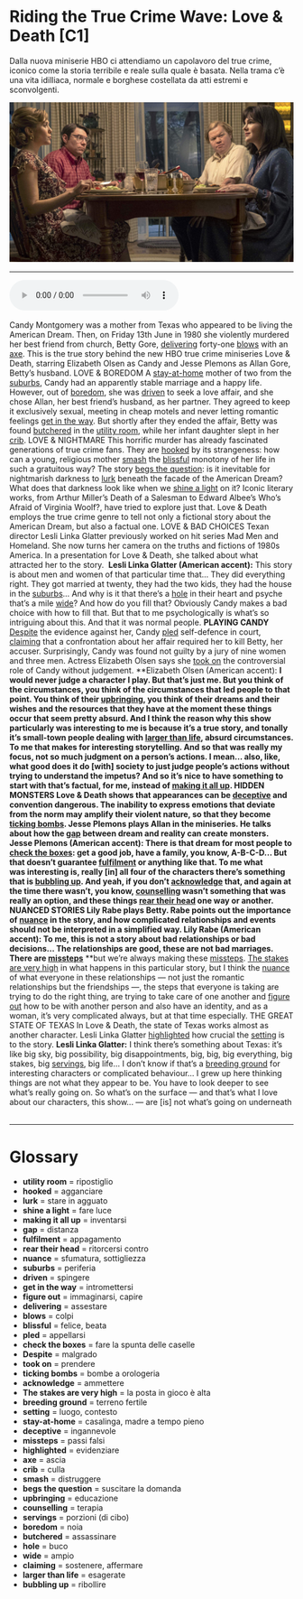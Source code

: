 # Riding the True Crime Wave: Love & Death   [C1]

Dalla nuova miniserie HBO ci attendiamo un capolavoro del true crime, iconico come la storia terribile e reale sulla quale è basata. Nella trama c’è una vita idilliaca, normale e borghese costellata da atti estremi e sconvolgenti.

![](Riding%20the%20True%20Crime%20Wave%20Love%20&%20Death.jpg)

--------------

<div>
<audio controls autoplay>
    <source src="https://raw.githubusercontent.com/dartie/speakup/main/2023-06/Riding%20the%20True%20Crime%20Wave%20Love%20&%20Death.mp3" type="audio/mpeg">
</audio>
</div>


Candy Montgomery was a mother from Texas who appeared to be living the American Dream. Then, on Friday 13th June in 1980 she violently murdered her best friend from church, Betty Gore, [delivering](## "assestare") forty-one [blows](## "colpi") with an [axe](## "ascia"). This is the true story behind the new HBO true crime miniseries Love & Death, starring Elizabeth Olsen as Candy and Jesse Plemons as Allan Gore, Betty’s husband.
LOVE & BOREDOM
A [stay-at-home](## "casalinga, madre a tempo pieno") mother of two from the [suburbs](## "periferia"), Candy had an apparently stable marriage and a happy life. However, out of [boredom](## "noia"), she was [driven](## "spingere") to seek a love affair, and she chose Allan, her best friend’s husband, as her partner. They agreed to keep it exclusively sexual, meeting in cheap motels and never letting romantic feelings [get in the way](## "intromettersi"). But shortly after they ended the affair, Betty was found [butchered](## "assassinare") in the [utility room](## "ripostiglio"), while her infant daughter slept in her [crib](## "culla").
LOVE & NIGHTMARE
This horrific murder has already fascinated generations of true crime fans. They are [hooked](## "agganciare") by its strangeness: how can a young, religious mother [smash](## "distruggere") the [blissful](## "felice, beata") monotony of her life in such a gratuitous way? The story [begs the question](## "suscitare la domanda"): is it inevitable for nightmarish darkness to [lurk](## "stare in agguato") beneath the facade of the American Dream? What does that darkness look like when we [shine a light](## "fare luce") on it? Iconic literary works, from Arthur Miller’s Death of a Salesman to Edward Albee’s Who’s Afraid of Virginia Woolf?, have tried to explore just that. Love & Death employs the true crime genre to tell not only a fictional story about the American Dream, but also a factual one.
LOVE & BAD CHOICES
Texan director Lesli Linka Glatter previously worked on hit series Mad Men and Homeland. She now turns her camera on the truths and fictions of 1980s America. In a presentation for Love & Death, she talked about what attracted her to the story. 
**Lesli Linka Glatter (American accent):** This story is about men and women of that particular time that... They did everything right. They got married at twenty, they had the two kids, they had the house in the [suburbs](## "periferia")... And why is it that there’s a [hole](## "buco") in their heart and psyche that’s a mile [wide](## "ampio")? And how do you fill that? Obviously Candy makes a bad choice with how to fill that. But that to me psychologically is what’s so intriguing about this. And that it was normal people.
**PLAYING CANDY**
[Despite](## "malgrado") the evidence against her, Candy [pled](## "appellarsi") self-defence in court, [claiming](## "sostenere, affermare") that a confrontation about her affair required her to kill Betty, her accuser. Surprisingly, Candy was found not guilty by a jury of nine women and three men. Actress Elizabeth Olsen says she [took on](## "prendere") the controversial role of Candy without judgement.
**Elizabeth Olsen (American accent): **I would never judge a character I play. But that’s just me. But you think of the circumstances, you think of the circumstances that led people to that point. You think of their [upbringing](## "educazione"), you think of their dreams and their wishes and the resources that they have at the moment these things occur that seem pretty absurd. And I think the reason why this show particularly was interesting to me is because it’s a true story, and tonally it’s small-town people dealing with [larger than life](## "esagerate"), absurd circumstances. To me that makes for interesting storytelling. And so that was really my focus, not so much judgment on a person’s actions. I mean… also, like, what good does it do [with] society to just judge people’s actions without trying to understand the impetus? And so it’s nice to have something to start with that’s factual, for me, instead of [making it all up](## "inventarsi").
**HIDDEN MONSTERS**
Love & Death shows that appearances can be [deceptive](## "ingannevole") and convention dangerous. The inability to express emotions that deviate from the norm may amplify their violent nature, so that they become [ticking bombs](## "bombe a orologeria"). Jesse Plemons plays Allan in the miniseries. He talks about how the [gap](## "distanza") between dream and reality can create monsters. 
**Jesse Plemons (American accent):** There is that dream for most people to [check the boxes](## "fare la spunta delle caselle"): get a good job, have a family, you know, A-B-C-D... But that doesn’t guarantee [fulfilment](## "appagamento") or anything like that. To me what was interesting is, really [in] all four of the characters there’s something that is [bubbling up](## "ribollire"). And yeah, if you don’t [acknowledge](## "ammettere") that, and again at the time there wasn’t, you know, [counselling](## "terapia") wasn’t something that was really an option, and these things [rear their head](## "ritorcersi contro") one way or another.
**NUANCED STORIES**
Lily Rabe plays Betty. Rabe points out the importance of [nuance](## "sfumatura, sottigliezza") in the story, and how complicated relationships and events should not be interpreted in a simplified way.
**Lily Rabe (American accent):** To me, this is not a story about bad relationships or bad decisions… The relationships are good, these are not bad marriages. There are [missteps](## "passi falsi")** **but we’re always making these [missteps](## "passi falsi"). [The stakes are very high](## "la posta in gioco è alta") in what happens in this particular story, but I think the [nuance](## "sfumatura, sottigliezza") of what everyone in these relationships — not just the romantic relationships but the friendships —, the steps that everyone is taking are trying to do the right thing, are trying to take care of one another and [figure out](## "immaginarsi, capire") how to be with another person and also have an identity, and as a woman, it’s very complicated always, but at that time especially.
THE GREAT STATE OF TEXAS
In Love & Death, the state of Texas works almost as another character. Lesli Linka Glatter [highlighted](## "evidenziare") how crucial the [setting](## "luogo, contesto") is to the story.
**Lesli Linka Glatter:** I think there’s something about Texas: it’s like big sky, big possibility, big disappointments, big, big, big everything, big stakes, big [servings](## "porzioni (di cibo)"), big life... I don’t know if that’s a [breeding ground](## "terreno fertile") for interesting characters or complicated behaviour… I grew up here thinking things are not what they appear to be. You have to look deeper to see what’s really going on. So what’s on the surface — and that’s what I love about our characters, this show... — are [is] not what’s going on underneath
 

--------------

<div style = "display:block; clear:both; page-break-after:always;"></div>

# Glossary
* **utility room** = ripostiglio
* **hooked** = agganciare
* **lurk** = stare in agguato
* **shine a light** = fare luce
* **making it all up** = inventarsi
* **gap** = distanza
* **fulfilment** = appagamento
* **rear their head** = ritorcersi contro
* **nuance** = sfumatura, sottigliezza
* **suburbs** = periferia
* **driven** = spingere
* **get in the way** = intromettersi
* **figure out** = immaginarsi, capire
* **delivering** = assestare
* **blows** = colpi
* **blissful** = felice, beata
* **pled** = appellarsi
* **check the boxes** = fare la spunta delle caselle
* **Despite** = malgrado
* **took on** = prendere
* **ticking bombs** = bombe a orologeria
* **acknowledge** = ammettere
* **The stakes are very high** = la posta in gioco è alta
* **breeding ground** = terreno fertile
* **setting** = luogo, contesto
* **stay-at-home** = casalinga, madre a tempo pieno
* **deceptive** = ingannevole
* **missteps** = passi falsi
* **highlighted** = evidenziare
* **axe** = ascia
* **crib** = culla
* **smash** = distruggere
* **begs the question** = suscitare la domanda
* **upbringing** = educazione
* **counselling** = terapia
* **servings** = porzioni (di cibo)
* **boredom** = noia
* **butchered** = assassinare
* **hole** = buco
* **wide** = ampio
* **claiming** = sostenere, affermare
* **larger than life** = esagerate
* **bubbling up** = ribollire

